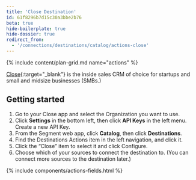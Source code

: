 ```yaml
---
title: 'Close Destination'
id: 61f8296b7d15c30a3bbe2b76
beta: true
hide-boilerplate: true
hide-dossier: true
redirect_from:
  - '/connections/destinations/catalog/actions-close'
---
```


<!-- This template is meant for Actions-based destinations that do not have an existing Classic or non-Actions-based version. For Actions Destinations that are a new version of a classic destination, see the doc-template-update.md template. -->

{% include content/plan-grid.md name="actions" %}

<!-- Include a brief description of the destination here, along with a link to your website. -->
[Close](https://close.com/){:target="_blank"} is the inside sales CRM of choice for startups and small and midsize businesses (SMBs.)

<!-- The section below explains how to enable and configure the destination. Include any configuration steps not captured below. For example, obtaining an API key from your platform and any configuration steps required to connect to the destination. -->

## Getting started

1. Go to your Close app and select the Organization you want to use.
2. Click **Settings** in the bottom left, then click **API Keys** in the left menu. Create a new API Key.
3. From the Segment web app, click **Catalog**, then click **Destinations**.
4. Find the Destinations Actions item in the left navigation, and click it.
5. Click the “Close” item to select it and click Configure.
6. Choose which of your sources to connect the destination to. (You can connect more sources to the destination later.)

<!-- The line below renders a table of connection settings (if applicable), Pre-built Mappings, and available actions. -->

{% include components/actions-fields.html %}

<!--
Additional Context

Include additional information that you think will be useful to the user here. For information that is specific to an individual mapping, please add that as a comment so that the Segment docs team can include it in the auto-generated content for that mapping.
-->
